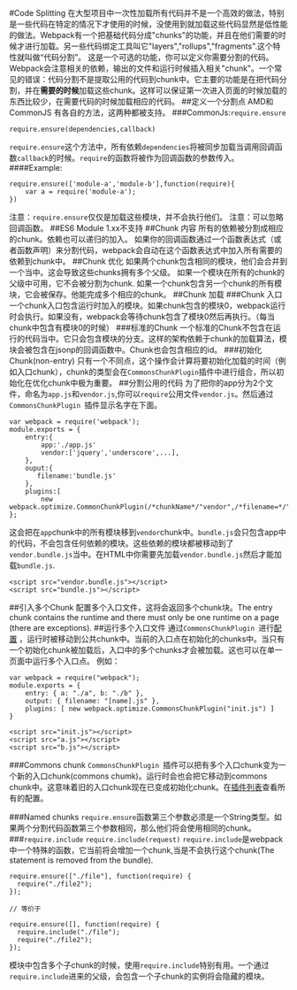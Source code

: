 #Code Splitting
在大型项目中一次性加载所有代码并不是一个高效的做法，特别是一些代码在特定的情况下才使用的时候，没使用到就加载这些代码显然是低性能的做法。Webpack有一个把基础代码分成"chunks"的功能，并且在他们需要的时候才进行加载。另一些代码绑定工具叫它"layers","rollups","fragments".这个特性就叫做“代码分割”。 这是一个可选的功能，你可以定义你需要分割的代码。Webpack会注意相关的依赖，输出的文件和运行时候插入相关"chunk"。一个常见的错误：代码分割不是提取公用的代码到chunk中。它主要的功能是在把代码分割，并在**需要的时候**加载这些chunk。这样可以保证第一次进入页面的时候加载的东西比较少，在需要代码的时候加载相应的代码。
##定义一个分割点
AMD和CommonJS 有各自的方法，这两种都被支持。
###CommonJs:`require.ensure`
```
require.ensure(dependencies,callback)
```
`require.ensure`这个方法中，所有依赖`dependencies`将被同步加载当调用回调函数`callback`的时候。`require`的函数将被作为回调函数的参数传入。
####Example:
```
require.ensure(['module-a','module-b'],function(require){
    var a = require('module-a');
})
```
注意：`require.ensure`仅仅是加载这些模块，并不会执行他们。
注意：可以忽略回调函数。
##ES6 Module
1.xx不支持
##Chunk 内容
所有的依赖被分割成相应的chunk。依赖也可以递归的加入。
如果你的回调函数通过一个函数表达式（或者函数声明）来分割代码，webpack会自动在这个函数表达式中加入所有需要的依赖到chunk中。
##Chunk 优化
如果两个chunk包含相同的模块，他们会合并到一个当中。这会导致这些chunks拥有多个父级。
如果一个模块在所有的chunk的父级中可用，它不会被分割为chunk.
如果一个chunk包含另一个chunk的所有模块，它会被保存。他能完成多个相应的chunk。
##Chunk 加载
###Chunk 入口
一个chunk入口包含运行时加入的模块。如果chunk包含的模块0，webpack运行时会执行。如果没有，webpack会等待chunk包含了模块0然后再执行。（每当chunk中包含有模块0的时候）
###标准的Chunk
一个标准的Chunk不包含在运行的代码当中。它只会包含模块的分支。这样的架构依赖于chunk的加载算法，模块会被包含在jsonp的回调函数中。Chunk也会包含相应的id。
###初始化Chunk(non-entry)
只有一个不同点，这个操作会计算将要初始化加载的时间（例如入口chunk），chunk的类型会在`CommonsChunkPlugin`插件中进行组合，所以初始化在优化chunk中极为重要。
##分割公用的代码
为了把你的app分为2个文件，命名为`app.js`和`vendor.js`,你可以`require`公用文件`vendor.js`。然后通过`CommonsChunkPlugin `插件显示名字在下面。
```
var webpack = require('webpack');
module.exports = {
    entry:{
        app:'./app.js'
        vendor:['jquery','underscore',...],
    },
    ouput:{
       filename:'bundle.js'
    },
    plugins:[
        new webpack.optimize.CommonChunkPlugin(/*chunkName*/"vendor",/*filename=*/"vendor.bundle.js")]
};
```
这会把在`app`chunk中的所有模块移到`vendor`chunk中。`bundle.js`会只包含app中的代码，不会包含任何依赖的模块。这些依赖的模块都被移动到了`vendor.bundle.js`当中。在HTML中你需要先加载`vendor.bundle.js`然后才能加载`bundle.js`.
```
<script src="vendor.bundle.js"></script>
<script src="bundle.js"></script>
```
##引入多个Chunk
配置多个入口文件，这将会返回多个chunk块。The entry chunk contains the runtime and there must only be one runtime on a page (there are exceptions).
##运行多个入口文件
通过`CommonsChunkPlugin `进行[配置](http://example.com/) ，运行时被移动到公共chunk中。当前的入口点在初始化的chunks中。当只有一个初始化chunk被加载后，入口中的多个chunks才会被加载。这也可以在单一页面中运行多个入口点。
例如：
```
var webpack = require("webpack");
module.exports = {
    entry: { a: "./a", b: "./b" },
    output: { filename: "[name].js" },
    plugins: [ new webpack.optimize.CommonsChunkPlugin("init.js") ]
}
```
```
<script src="init.js"></script>
<script src="a.js"></script>
<script src="b.js"></script>
```
###Commons chunk
`CommonsChunkPlugin `插件可以把有多个入口chunk变为一个新的入口chunk(commons chumk)。运行时会也会把它移动到commons chunk中。这意味着旧的入口chunk现在已变成初始化chunk。在[插件列表](http://example.com/)查看所有的配置。

###Named chunks
`require.ensure`函数第三个参数必须是一个String类型。如果两个分割代码函数第三个参数相同，那么他们将会使用相同的chunk。
###`require.include`
`require.include(request)`
`require.include`是webpack中一个特殊的函数，它当前将会增加一个chunk,当是不会执行这个chunk(The statement is removed from the bundle).
```
require.ensure(["./file"], function(require) {
  require("./file2");
});

// 等价于

require.ensure([], function(require) {
  require.include("./file");
  require("./file2");
});
```
模块中包含多个子chunk的时候，使用`require.include`特别有用。一个通过`require.include`进来的父级，会包含一个子chunk的实例将会隐藏的模块。
